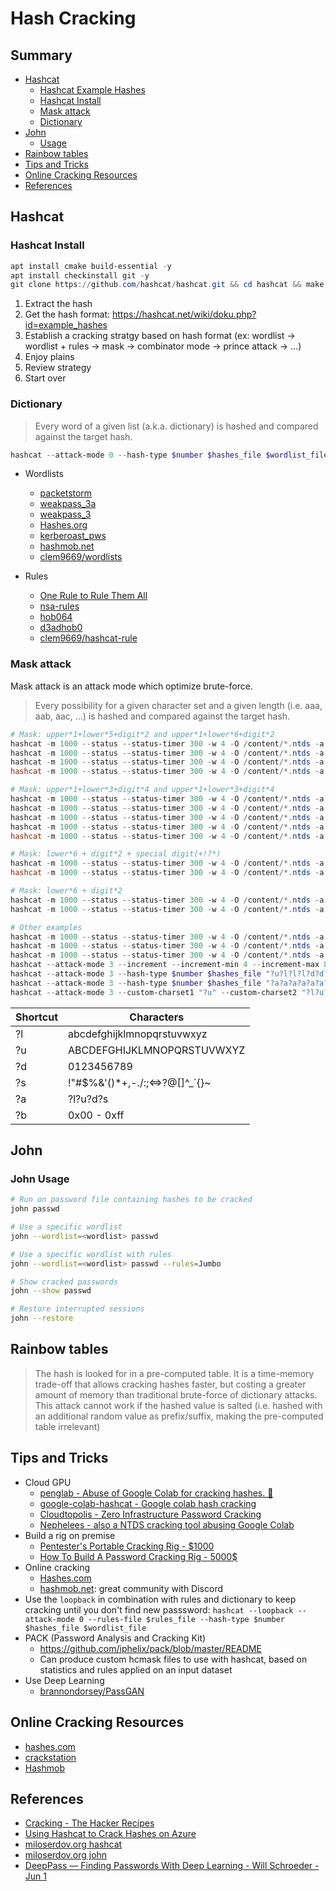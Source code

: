 # Hash Cracking

## Summary

* [Hashcat](https://hashcat.net/hashcat/)
   * [Hashcat Example Hashes](https://hashcat.net/wiki/doku.php?id=example_hashes)
   * [Hashcat Install](#hashcat-install)
   * [Mask attack](#mask-attack)
   * [Dictionary](#dictionary)
* [John](https://github.com/openwall/john)
   * [Usage](#john-usage)
* [Rainbow tables](#rainbow-tables)
* [Tips and Tricks](#tips-and-tricks)
* [Online Cracking Resources](#online-cracking-resources)
* [References](#references)


## Hashcat

### Hashcat Install

```powershell
apt install cmake build-essential -y
apt install checkinstall git -y
git clone https://github.com/hashcat/hashcat.git && cd hashcat && make -j 8 && make install
```

1. Extract the hash
2. Get the hash format: https://hashcat.net/wiki/doku.php?id=example_hashes
3. Establish a cracking stratgy based on hash format (ex: wordlist -> wordlist + rules -> mask -> combinator mode -> prince attack -> ...)
4. Enjoy plains
5. Review strategy
6. Start over

### Dictionary

> Every word of a given list (a.k.a. dictionary) is hashed and compared against the target hash.

```powershell
hashcat --attack-mode 0 --hash-type $number $hashes_file $wordlist_file -r $my_rules
```

* Wordlists
    * [packetstorm](https://packetstormsecurity.com/Crackers/wordlists/)
    * [weakpass_3a](https://download.weakpass.com/wordlists/1948/weakpass_3a.7z)
    * [weakpass_3](https://download.weakpass.com/wordlists/1947/weakpass_3.7z)
    * [Hashes.org](https://download.weakpass.com/wordlists/1931/Hashes.org.7z)
    * [kerberoast_pws](https://gist.github.com/edermi/f8b143b11dc020b854178d3809cf91b5/raw/b7d83af6a8bbb43013e04f78328687d19d0cf9a7/kerberoast_pws.xz)
    * [hashmob.net](https://hashmob.net/research/wordlists)
    * [clem9669/wordlists](https://github.com/clem9669/wordlists)

* Rules
    * [One Rule to Rule Them All](https://notsosecure.com/one-rule-to-rule-them-all/)
    * [nsa-rules](https://github.com/NSAKEY/nsa-rules)
    * [hob064](https://raw.githubusercontent.com/praetorian-inc/Hob0Rules/master/hob064.rule)
    * [d3adhob0](https://raw.githubusercontent.com/praetorian-inc/Hob0Rules/master/d3adhob0.rule)
    * [clem9669/hashcat-rule](https://github.com/clem9669/hashcat-rule)

### Mask attack

Mask attack is an attack mode which optimize brute-force.

> Every possibility for a given character set and a given length (i.e. aaa, aab, aac, ...) is hashed and compared against the target hash.

```powershell
# Mask: upper*1+lower*5+digit*2 and upper*1+lower*6+digit*2 
hashcat -m 1000 --status --status-timer 300 -w 4 -O /content/*.ntds -a 3 ?u?l?l?l?l?l?d?d
hashcat -m 1000 --status --status-timer 300 -w 4 -O /content/*.ntds -a 3 ?u?l?l?l?l?l?l?d?d 
hashcat -m 1000 --status --status-timer 300 -w 4 -O /content/*.ntds -a 3 -1 "*+!??" ?u?l?l?l?l?l?d?d?1
hashcat -m 1000 --status --status-timer 300 -w 4 -O /content/*.ntds -a 3 -1 "*+!??" ?u?l?l?l?l?l?l?d?d?1 

# Mask: upper*1+lower*3+digit*4 and upper*1+lower*3+digit*4
hashcat -m 1000 --status --status-timer 300 -w 4 -O /content/*.ntds -a 3 ?u?l?l?l?d?d?d?d
hashcat -m 1000 --status --status-timer 300 -w 4 -O /content/*.ntds -a 3 ?u?l?l?l?l?d?d?d?d
hashcat -m 1000 --status --status-timer 300 -w 4 -O /content/*.ntds -a 3 ?u?l?l?l?l?l?d?d?d?d
hashcat -m 1000 --status --status-timer 300 -w 4 -O /content/*.ntds -a 3 -1 "*+!??" ?u?l?l?l?d?d?d?d?1
hashcat -m 1000 --status --status-timer 300 -w 4 -O /content/*.ntds -a 3 -1 "*+!??" ?u?l?l?l?l?d?d?d?d?1

# Mask: lower*6 + digit*2 + special digit(+!?*)
hashcat -m 1000 --status --status-timer 300 -w 4 -O /content/*.ntds -a 3 -1 "*+!??" ?l?l?l?l?l?l?d?d?1
hashcat -m 1000 --status --status-timer 300 -w 4 -O /content/*.ntds -a 3 -1 "*+!??" ?l?l?l?l?l?l?d?d?1?1

# Mask: lower*6 + digit*2
hashcat -m 1000 --status --status-timer 300 -w 4 -O /content/*.ntds -a 3 /content/hashcat/masks/8char-1l-1u-1d-1s-compliant.hcmask
hashcat -m 1000 --status --status-timer 300 -w 4 -O /content/*.ntds -a 3 -1 ?l?d?u ?1?1?1?1?1?1?1?1

# Other examples
hashcat -m 1000 --status --status-timer 300 -w 4 -O /content/*.ntds -a 3 ?a?a?a?a?a?a?a?a?a
hashcat -m 1000 --status --status-timer 300 -w 4 -O /content/*.ntds -a 3 ?a?a?a?a?a?a?a?a 
hashcat -m 1000 --status --status-timer 300 -w 4 -O /content/*.ntds -a 3 ?u?l?l?l?l?l?l?d?d?d?d
hashcat --attack-mode 3 --increment --increment-min 4 --increment-max 8 --hash-type $number $hashes_file "?a?a?a?a?a?a?a?a?a?a?a?a"
hashcat --attack-mode 3 --hash-type $number $hashes_file "?u?l?l?l?d?d?d?d?s"
hashcat --attack-mode 3 --hash-type $number $hashes_file "?a?a?a?a?a?a?a?a"
hashcat --attack-mode 3 --custom-charset1 "?u" --custom-charset2 "?l?u?d" --custom-charset3 "?d" --hash-type $number $hashes_file "?1?2?2?2?3"
```

| Shortcut  | Characters  |
|----|----------------------------|
| ?l | abcdefghijklmnopqrstuvwxyz |
| ?u | ABCDEFGHIJKLMNOPQRSTUVWXYZ |
| ?d | 0123456789 |
| ?s | !"#$%&'()*+,-./:;<=>?@[\]^_`{}~ |
| ?a | ?l?u?d?s |
| ?b | 0x00 - 0xff |



## John


### John Usage

```bash
# Run on password file containing hashes to be cracked
john passwd

# Use a specific wordlist
john --wordlist=<wordlist> passwd

# Use a specific wordlist with rules
john --wordlist=<wordlist> passwd --rules=Jumbo

# Show cracked passwords
john --show passwd

# Restore interrupted sessions
john --restore
```


## Rainbow tables

> The hash is looked for in a pre-computed table. It is a time-memory trade-off that allows cracking hashes faster, but costing a greater amount of memory than traditional brute-force of dictionary attacks. This attack cannot work if the hashed value is salted (i.e. hashed with an additional random value as prefix/suffix, making the pre-computed table irrelevant)

## Tips and Tricks

* Cloud GPU
    * [penglab - Abuse of Google Colab for cracking hashes. 🐧](https://github.com/mxrch/penglab)
    * [google-colab-hashcat - Google colab hash cracking](https://github.com/ShutdownRepo/google-colab-hashcat)
    * [Cloudtopolis - Zero Infrastructure Password Cracking](https://github.com/JoelGMSec/Cloudtopolis)
    * [Nephelees - also a NTDS cracking tool abusing Google Colab](https://github.com/techanvconsulting/Nephelees)
* Build a rig on premise
    * [Pentester's Portable Cracking Rig - $1000](https://www.netmux.com/blog/portable-cracking-rig)
    * [How To Build A Password Cracking Rig - 5000$](https://www.netmux.com/blog/how-to-build-a-password-cracking-rig)
* Online cracking
    * [Hashes.com](https://hashes.com/en/decrypt/hash)
    * [hashmob.net](https://hashmob.net/): great community with Discord
* Use the `loopback` in combination with rules and dictionary to keep cracking until you don't find new passsword: `hashcat --loopback --attack-mode 0 --rules-file $rules_file --hash-type $number $hashes_file $wordlist_file`
* PACK (Password Analysis and Cracking Kit)
    * https://github.com/iphelix/pack/blob/master/README
    * Can produce custom hcmask files to use with hashcat, based on statistics and rules applied on an input dataset
* Use Deep Learning
    * [brannondorsey/PassGAN](https://github.com/brannondorsey/PassGAN)


## Online Cracking Resources

* [hashes.com](https://hashes.com)
* [crackstation](https://crackstation.net)
* [Hashmob](https://hashmob.net/)


## References

* [Cracking - The Hacker Recipes](https://www.thehacker.recipes/ad-ds/movement/credentials/cracking)
* [Using Hashcat to Crack Hashes on Azure](https://durdle.com/2017/04/23/using-hashcat-to-crack-hashes-on-azure/)
* [miloserdov.org hashcat](https://miloserdov.org/?p=5426&PageSpeed=noscript)
* [miloserdov.org john](https://miloserdov.org/?p=4961&PageSpeed=noscript)
* [DeepPass — Finding Passwords With Deep Learning - Will Schroeder - Jun 1](https://posts.specterops.io/deeppass-finding-passwords-with-deep-learning-4d31c534cd00)